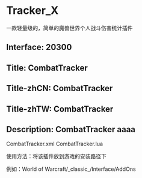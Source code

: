 # Tracker_X
一款轻量级的，简单的魔兽世界个人战斗伤害统计插件
## Interface: 20300
## Title: CombatTracker
## Title-zhCN: CombatTracker
## Title-zhTW: CombatTracker
## Description: CombatTracker aaaa
CombatTracker.xml
CombatTracker.lua

<p>使用方法：将该插件放到游戏的安装路径下</p>
<p>例如：World of Warcraft/_classic_/Interface/AddOns</p>
